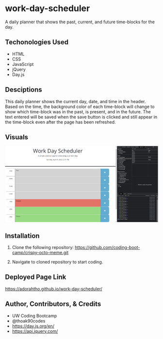 # work-day-scheduler

A daily planner that shows the past, current, and future time-blocks for the day.

## Techonologies Used

- HTML
- CSS
- JavaScript
- jQuery
- Day.js

## Desciptions

This daily planner shows the current day, date, and time in the header. Based on the time, the background color of each time-block will change to show which time-block was in the past, is present, and in the future. The text entered will be saved when the save button is clicked and still appear in the time-block even after the page has been refreshed.

## Visuals

![Daily planner showing text saved in localStorage that's color coded based on time.](./assets/images/daily-planner-ss.png)

## Installation

1. Clone the following repository: 
https://github.com/coding-boot-camp/crispy-octo-meme.git

2. Navigate to cloned repository to start coding.

## Deployed Page Link

https://adorahtho.github.io/work-day-scheduler/ 

## Author, Contributors, & Credits

- UW Coding Bootcamp
- @thoak90codes
- https://day.js.org/en/ 
- https://api.jquery.com/ 
